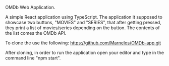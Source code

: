 OMDb Web Application.

A simple React application using TypeScript.
The application it supposed to showcase two buttons, "MOVIES" and "SERIES", that
after getting pressed, they print a list of movies/series depending on the button.
The contents of the list comes the OMDb API.

To clone the use the following: https://github.com/Marnelos/OMDb-app.git

After cloning, in order to run the application open your editor and type in the command line
"npm start".